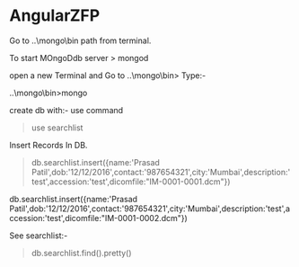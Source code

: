 # AngularZFP

Go to ..\mongo\bin path from terminal.

To start MOngoDdb server > mongod

open a new Terminal and Go to ..\mongo\bin>
Type:-

..\mongo\bin>mongo

create db with:- use command

>use searchlist

Insert Records In DB.

>db.searchlist.insert({name:'Prasad Patil',dob:'12/12/2016',contact:'987654321',city:'Mumbai',description:'test',accession:'test',dicomfile:"IM-0001-0001.dcm"})


db.searchlist.insert({name:'Prasad Patil',dob:'12/12/2016',contact:'987654321',city:'Mumbai',description:'test',accession:'test',dicomfile:"IM-0001-0002.dcm"})

See searchlist:-
>db.searchlist.find().pretty()